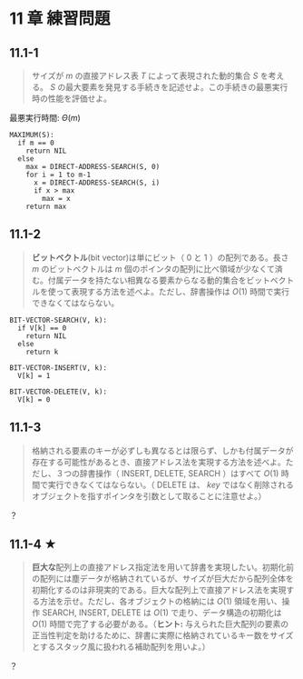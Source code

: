 # 11 章 練習問題

## 11.1-1

> サイズが $m$ の直接アドレス表 $T$ によって表現された動的集合 $S$ を考える。 $S$ の最大要素を発見する手続きを記述せよ。この手続きの最悪実行時の性能を評価せよ。

最悪実行時間: $\Theta(m)$

```pseudo
MAXIMUM(S):
  if m == 0
    return NIL
  else
    max = DIRECT-ADDRESS-SEARCH(S, 0)
    for i = 1 to m-1
      x = DIRECT-ADDRESS-SEARCH(S, i)
      if x > max
        max = x
    return max
```

## 11.1-2

> **ビットベクトル**(bit vector)は単にビット（ $0$ と $1$ ）の配列である。長さ $m$ のビットベクトルは $m$ 個のポインタの配列に比べ領域が少なくて済む。付属データを持たない相異なる要素からなる動的集合をビットベクトルを使って表現する方法を述べよ。ただし、辞書操作は $O(1)$ 時間で実行できなくてはならない。

```pseudo
BIT-VECTOR-SEARCH(V, k):
  if V[k] == 0
    return NIL
  else
    return k
```

```pseudo
BIT-VECTOR-INSERT(V, k):
  V[k] = 1
```

```pseudo
BIT-VECTOR-DELETE(V, k):
  V[k] = 0
```

## 11.1-3

> 格納される要素のキーが必ずしも異なるとは限らず、しかも付属データが存在する可能性があるとき、直接アドレス法を実現する方法を述べよ。ただし、３つの辞書操作（ $\text{INSERT}$, $\text{DELETE}$, $\text{SEARCH}$ ）はすべて $O(1)$ 時間で実行できなくてはならない。（ $\text{DELETE}$ は、 $key$ ではなく削除されるオブジェクトを指すポインタを引数として取ることに注意せよ。）

？

## 11.1-4 ★

> **巨大な**配列上の直接アドレス指定法を用いて辞書を実現したい。初期化前の配列には塵データが格納されているが、サイズが巨大だから配列全体を初期化するのは非現実的である。巨大な配列上で直接アドレス法を実現する方法を示せ。ただし、各オブジェクトの格納には $O(1)$ 領域を用い、操作 $\text{SEARCH}$, $\text{INSERT}$, $\text{DELETE}$ は $O(1)$ で走り、データ構造の初期化は $O(1)$ 時間で完了する必要がある。（**ヒント:** 与えられた巨大配列の要素の正当性判定を助けるために、辞書に実際に格納されているキー数をサイズとするスタック風に扱われる補助配列を用いよ。）

？
